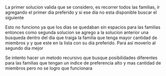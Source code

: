 La primer solucion valida que se considero, es recorrer todos las familias, ir agregando el primer dia preferido y si ese dia no esta disponible buscar el siguiente

Esto no funciono ya que los dias se quedaban sin espacios para las familias entonces como segunda solucion se agrego a la solucion anterior una busqueda dentro del dia
que traiga la familia que tenga mayor cantidad de miembros y y que este en la lista con su dia preferido. Para asi moverlo al segundo dia mejor

Se intento hacer un metodo recursivo que busque posibilidades diferentes para las familias que tengan un indice de preferencia alto y mas cantidad de miembros pero no
se logro que funcionara
